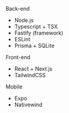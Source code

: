 Back-end

- Node.js
- Typescript + TSX
- Fastify (framework)
- ESLint
- Prisma + SQLite

Front-end

- React + Next.js
- TailwindCSS

Mobile

- Expo
- Nativewind
